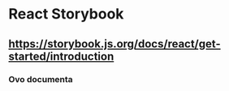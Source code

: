 # React Storybook
## https://storybook.js.org/docs/react/get-started/introduction
### Ovo documenta
